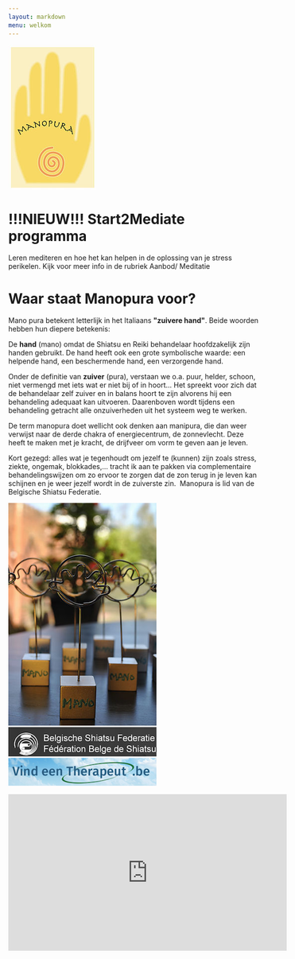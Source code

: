 ```yaml
---
layout: markdown
menu: welkom
---
```

![logo](images/logo.jpg)



# **!!!NIEUW!!!   Start2Mediate** programma
Leren mediteren en hoe het kan helpen in de oplossing van je stress perikelen.
Kijk voor meer info in de rubriek Aanbod/ Meditatie 

# Waar staat Manopura voor?

Mano pura betekent letterlijk in het Italiaans **"zuivere hand"**. Beide woorden hebben hun diepere betekenis:
 
De **hand** (mano) omdat de Shiatsu en Reiki behandelaar hoofdzakelijk zijn handen gebruikt. De hand heeft ook een grote symbolische waarde: een helpende hand, een beschermende hand, een verzorgende hand.
 
Onder de definitie van **zuiver** (pura), verstaan we o.a. puur, helder, schoon, niet vermengd met iets wat er niet bij of in hoort... Het spreekt voor zich dat de behandelaar zelf zuiver en in balans hoort te zijn alvorens hij een behandeling adequaat kan uitvoeren. Daarenboven wordt tijdens een behandeling getracht alle onzuiverheden uit het systeem weg te werken.

De term manopura doet wellicht ook denken aan manipura, die dan weer verwijst naar de derde chakra of energiecentrum, de zonnevlecht. Deze heeft te maken met je kracht, de drijfveer om vorm te geven aan je leven.

Kort gezegd: alles wat je tegenhoudt om jezelf te (kunnen) zijn zoals stress, ziekte, ongemak, blokkades,... tracht ik aan te pakken via complementaire behandelingswijzen om zo ervoor te zorgen dat de zon terug in je leven kan schijnen en je weer jezelf wordt in de zuiverste zin.
​
Manopura is lid van de Belgische Shiatsu Federatie.

![fotohouder](images/fotohouder.jpg)
[![belgische shiatsu federatie](images/bsf.png)](http://www.shiatsu.be)
[![vindeentherapeut](images/vindeentherapeut.png)](https://www.vindeentherapeut.be/therapeut/marian-d-wetteren.html)
<iframe width="560" height="315" src="https://youtu.be/mqQqY05ojO8" frameborder="0" allow="autoplay; encrypted-media" allowfullscreen></iframe>
